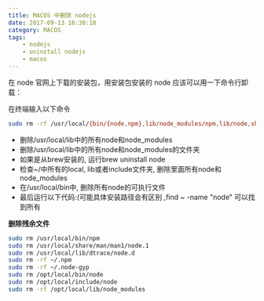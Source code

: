 ```yaml
---
title: MACOS 中删除 nodejs
date: 2017-09-13 16:30:18
category: MACOS
tags:
	- nodejs
	- uninstall nodejs
	- macos
---
```




在 node 官网上下载的安装包，用安装包安装的 node 应该可以用一下命令行卸载：

在终端输入以下命令

```sh
sudo rm -rf /usr/local/{bin/{node,npm},lib/node_modules/npm,lib/node,share/man//node.}
```

* 删除/usr/local/lib中的所有node和node_modules
* 删除/usr/local/lib中的所有node和node_modules的文件夹
* 如果是从brew安装的, 运行brew uninstall node
* 检查~/中所有的local, lib或者include文件夹, 删除里面所有node和node_modules
* 在/usr/local/bin中, 删除所有node的可执行文件
* 最后运行以下代码:(可能具体安装路径会有区别 ,find ~ -name "node"   可以找到所有



**删除残余文件**


```sh
sudo rm /usr/local/bin/npm
sudo rm /usr/local/share/man/man1/node.1
sudo rm /usr/local/lib/dtrace/node.d
sudo rm -rf ~/.npm
sudo rm -rf ~/.node-gyp
sudo rm /opt/local/bin/node
sudo rm /opt/local/include/node
sudo rm -rf /opt/local/lib/node_modules
```